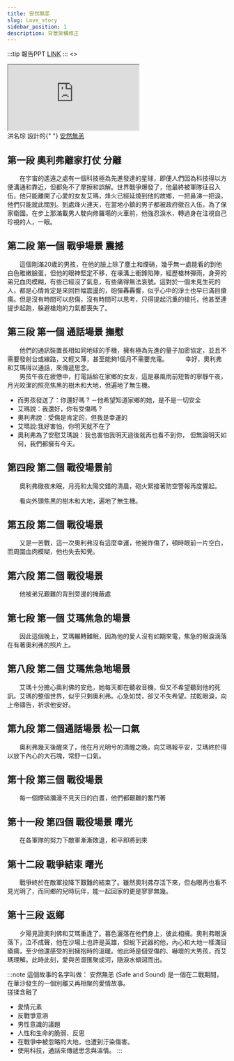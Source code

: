 ```yaml
---
title: 安然無恙
slug: Love_story
sidebar_position: 1
description: 背景架構修正
---
```

:::tip 報告PPT
[LINK](https://www.canva.com/design/DAFfY6HOtKI/xAWhC5C0malLfMxVGmOP9Q/edit?utm_content=DAFfY6HOtKI&utm_campaign=designshare&utm_medium=link2&utm_source=sharebutton)
:::
<>
  <div
    style={{
      position: "relative",
      width: "100%",
      height: 0,
      paddingTop: "56.2500%",
      paddingBottom: 0,
      boxShadow: "0 2px 8px 0 rgba(63,69,81,0.16)",
      marginTop: "1.6em",
      marginBottom: "0.9em",
      overflow: "hidden",
      borderRadius: 8,
      willChange: "transform"
    }}
  >
    <iframe
      loading="lazy"
      style={{
        position: "absolute",
        width: "100%",
        height: "100%",
        top: 0,
        left: 0,
        border: "none",
        padding: 0,
        margin: 0
      }}
      src="https://www.canva.com/design/DAFfY6HOtKI/view?embed"
      allowFullScreen="allowfullscreen"
      allow="fullscreen"
    ></iframe>
  </div>
  洪名琮 設計的{" "}
  <a
    href="https://www.canva.com/design/DAFfY6HOtKI/view?utm_content=DAFfY6HOtKI&utm_campaign=designshare&utm_medium=embeds&utm_source=link"
    target="_blank"
    rel="noopener"
  >
    安然無恙
  </a>
</>

## 第一段 奧利弗離家打仗 分離

　　在宇宙的遙遠之處有一個科技極為先進發達的星球，即便人們因為科技得以方便溝通和靠近，但都免不了摩擦和誤解。世界戰爭爆發了，他最終被軍隊征召入伍，他只能離開了心愛的女友艾瑪，烽火已經延燒到他的故鄉，一把鼻涕一把淚，他們只能就此闊別。到處烽火連天，在當地小鎮的男子都被政府徵召入伍，為了保家衛國。在步上那滿載男人駛向修羅場的火車前，他強忍淚水，轉過身在注視自己珍視的人，一眼。  

## 第二段 第一個 戰爭場景 震撼

　　這個剛滿20歲的男孩，在他的臉上除了塵土和煙硝，幾乎無一處能看的到他白色稚嫩臉蛋，但他的眼神堅定不移，在壕溝上衝鋒陷陣，經歷槍林彈雨，身旁的弟兄血肉模糊，有些已經沒了氣息，有些痛得無法哀號。這對於一個未見生死的人，都是心情肯定是來回巨幅震盪的，砲彈轟轟響，似乎心中的淨土也早已滿目瘡痍。但是沒有時間可以悲傷，沒有時間可以思考，只得提起沉重的槍托，他甚至連提步起跑，躲避槍炮的力氣都喪失了。  

## 第三段 第一個 通話場景 撫慰

　　他們的通訊裝置長相如同地球的手機，擁有極為先進的量子加密協定，並且不需要發射台或線路，又輕又薄，甚至能夠1個月不需要充電。　
　　幸好，奧利弗和艾瑪得以通話，來傳遞思念。  
　　男孩午夜在疲憊中，打電話給在家鄉的女友，這是暴風雨前短暫的寧靜午夜，月光皎潔的照亮焦黑的樹木和大地，但遍地了無生機。
* 而男孩發送了：你還好嗎 ? －他希望知道家鄉的她，是不是一切安全
* 艾瑪說：我還好，你有受傷嗎 ? 
* 奧利弗說：受傷是肯定的，但我是幸運的
* 艾瑪說:我好害怕，你明天就不在了
* 奧利弗為了安慰艾瑪說：我也害怕我明天過後就再也看不到你，  但無論明天如何，我們都擁有今天。 

## 第四段 第二個 戰役場景前
　　奧利弗徹夜未眠，月亮和太陽交錯的清晨，砲火緊接著防空警報再度響起。

　　看向外頭焦黑的樹木和大地，遍地了無生機。

## 第五段 第二個 戰役場景
　　又是一苦戰，這一次奧利弗沒有這麼幸運，他被炸傷了，頓時眼前一片空白，而周圍血肉模糊，他也失去知覺。  

## 第六段 第二個 戰役場景

　　他被弟兄艱難的背到旁邊的掩蔽處

## 第七段 第一個 艾瑪焦急的場景
　　因此這個晚上，艾瑪輾轉難眠，因為他的愛人沒有如期來電，焦急的眼淚滴落在有著奧利弗的照片上。

## 第八段 第二個 艾瑪焦急地場景
　　艾瑪十分擔心奧利佛的安危，她每天都在聽收音機，但又不希望聽到他的死訊。艾瑪的整個世界，似乎只剩奧利弗。心急如焚，卻又不失希望。拭乾眼淚，向上帝禱告，祈求他安好。  

## 第九段 第二個通話場景 松一口氣
　　奧利弗幾天後醒來了，他在月光明兮的清醒之晚，向艾瑪報平安，艾瑪終於得以放下內心的大石塊，常舒一口氣。  

## 第十段 第三個 戰役場景
　　每一個煙硝瀰漫不見天日的白晝，他們都艱難的奮鬥著

## 第十一段 第四個 戰役場景 曙光

　　在各軍隊的努力下敵軍漸漸敗退，和平即將到來

## 第十二段 戰爭結束 曙光

　　戰爭終於在敵軍投降下艱難的結束了。雖然奧利弗存活下來，但右眼再也看不見光明了，而同鄉的兒時玩伴，能一起回家的更是寥寥無幾。  

## 第十三段 返鄉
　　夕陽見證奧利佛和艾瑪重逢了。暮色灑落在他們身上，彼此相擁。奧利弗眼淚落下，泣不成聲，他在沙場上也許是英雄，但蛻下武器的他，內心和大地一樣滿目瘡痍，至少他還感受的到擁抱時的溫暖。他此時是個受傷的、嚇壞的大男孩，而艾瑪理解。此時此刻，愛與苦澀匯聚成河，隨淚水傾瀉而出。  


:::note
這個故事的名字叫做：
安然無恙 (Safe and Sound)
是一個在二戰期間，在華沙發生的一個別離又再相聚的愛情故事。  
搓揉含融了  
- 愛情元素
- 反戰爭意涵
- 男性意識的議題
- 人性和生命的脆弱、反思
- 在戰爭中被忽略的大地，也遭到汙染傷害。
- 使用科技，通話來傳遞思念與溫情。
:::